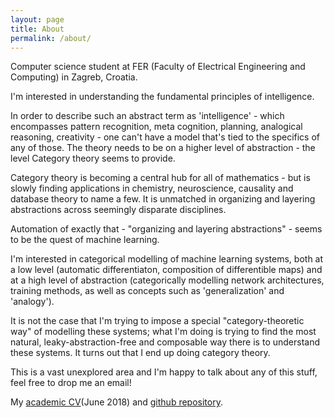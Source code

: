 ```yaml
---
layout: page
title: About
permalink: /about/
---
```


Computer science student at FER (Faculty of Electrical Engineering and Computing) in Zagreb, Croatia.

I'm interested in understanding the fundamental principles of intelligence.

In order to describe such an abstract term as 'intelligence' - which encompasses pattern recognition, meta cognition, planning, analogical reasoning, creativity - one can't have a model that's tied to the specifics of any of those.
The theory needs to be on a higher level of abstraction - the level Category theory seems to provide.

Category theory is becoming a central hub for all of mathematics - but is slowly finding applications in chemistry, neuroscience, causality and database theory to name a few. It is unmatched in organizing and layering abstractions across seemingly disparate disciplines. 

Automation of exactly that - "organizing and layering abstractions" - seems to be the quest of machine learning.

I'm interested in categorical modelling of machine learning systems, both at a low level (automatic differentiaton, composition of differentible maps) and at a high level of abstraction (categorically modelling network architectures, training methods, as well as concepts such as 'generalization' and 'analogy').

It is not the case that I'm trying to impose a special "category-theoretic way" of modelling these systems; what I'm doing is trying to find the most natural, leaky-abstraction-free and composable way there is to understand these systems. It turns out that I end up doing category theory.

This is a vast unexplored area and I'm happy to talk about any of this stuff, feel free to drop me an email!

My [academic CV](/assets/Bruno_Gavranovic_CV.pdf)(June 2018) and [github repository](https://github.com/bgavran).
